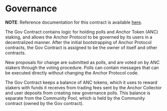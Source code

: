 # Governance

**NOTE**: Reference documentation for this contract is available [here](https://docs.Anchorprotocol.com/smart-contracts/Anchor-token/gov).

The Gov Contract contains logic for holding polls and Anchor Token (ANC) staking, and allows the Anchor Protocol to be governed by its users in a decentralized manner. After the initial bootstrapping of Anchor Protocol contracts, the Gov Contract is assigned to be the owner of itself and other contracts.

New proposals for change are submitted as polls, and are voted on by ANC stakers through the voting procedure. Polls can contain messages that can be executed directly without changing the Anchor Protocol code.

The Gov Contract keeps a balance of ANC tokens, which it uses to reward stakers with funds it receives from trading fees sent by the Anchor Collector and user deposits from creating new governance polls. This balance is separate from the Community Pool, which is held by the Community contract (owned by the Gov contract).
